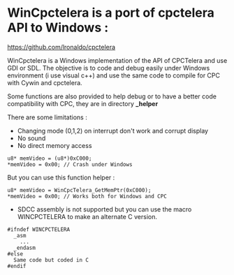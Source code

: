 # WinCpctelera is a port of cpctelera API to Windows :
https://github.com/lronaldo/cpctelera

WinCpctelera is a Windows implementation of the API of CPCTelera and use GDI or SDL.
The objective is to code and debug easily under Windows environment (i use visual c++) and use the same code to compile for CPC with Cywin and cpctelera.

Some functions are also provided to help debug or to have a better code compatibility with CPC, 
they are in directory **_helper**

There are some limitations :
- Changing mode (0,1,2) on interrupt don't work and corrupt display
- No sound
- No direct memory access
```
u8* memVideo = (u8*)0xC000;
*memVideo = 0x00; // Crash under Windows
```

But you can use this function helper :
```
u8* memVideo = WinCpcTelera_GetMemPtr(0xC000);
*memVideo = 0x00; // Works both for Windows and CPC
```

- SDCC assembly is not supported but you can use the macro WINCPCTELERA to make an alternate C version.

```
#ifndef WINCPCTELERA
  _asm
    ...
  _endasm
#else
  Same code but coded in C
#endif
```


